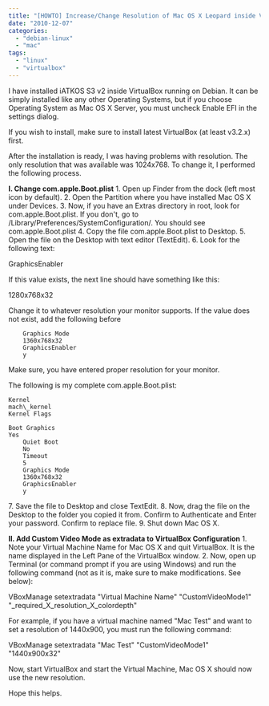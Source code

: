 ```yaml
---
title: "[HOWTO] Increase/Change Resolution of Mac OS X Leopard inside VirtualBox"
date: "2010-12-07"
categories: 
  - "debian-linux"
  - "mac"
tags: 
  - "linux"
  - "virtualbox"
---
```


I have installed iATKOS S3 v2 inside VirtualBox running on Debian. It can be simply installed like any other Operating Systems, but if you choose Operating System as Mac OS X Server, you must uncheck Enable EFI in the settings dialog.

If you wish to install, make sure to install latest VirtualBox (at least v3.2.x) first.

After the installation is ready, I was having problems with resolution. The only resolution that was available was 1024x768. To change it, I performed the following process.

**I. Change com.apple.Boot.plist** 1. Open up Finder from the dock (left most icon by default). 2. Open the Partition where you have installed Mac OS X under Devices. 3. Now, if you have an Extras directory in root, look for com.apple.Boot.plist. If you don't, go to /Library/Preferences/SystemConfiguration/. You should see com.apple.Boot.plist 4. Copy the file com.apple.Boot.plist to Desktop. 5. Open the file on the Desktop with text editor (TextEdit). 6. Look for the following text:

GraphicsEnabler

If this value exists, the next line should have something like this:

 1280x768x32

Change it to whatever resolution your monitor supports. If the value does not exist, add the following before </dict>

        Graphics Mode
        1360x768x32
        GraphicsEnabler
        y

Make sure, you have entered proper resolution for your monitor.

The following is my complete com.apple.Boot.plist:

	Kernel
	mach\_kernel
	Kernel Flags
	
	Boot Graphics
	Yes
        Quiet Boot
        No
        Timeout
        5
        Graphics Mode
        1360x768x32
        GraphicsEnabler
        y

7\. Save the file to Desktop and close TextEdit. 8. Now, drag the file on the Desktop to the folder you copied it from. Confirm to Authenticate and Enter your password. Confirm to replace file. 9. Shut down Mac OS X.

**II. Add Custom Video Mode as extradata to VirtualBox Configuration** 1. Note your Virtual Machine Name for Mac OS X and quit VirtualBox. It is the name displayed in the Left Pane of the VirtualBox window. 2. Now, open up Terminal (or command prompt if you are using Windows) and run the following command (not as it is, make sure to make modifications. See below):

VBoxManage setextradata "Virtual Machine Name" "CustomVideoMode1" "\_required\_X\_resolution\_X\_colordepth"

For example, if you have a virtual machine named "Mac Test" and want to set a resolution of 1440x900, you must run the following command:

VBoxManage setextradata "Mac Test" "CustomVideoMode1" "1440x900x32"

Now, start VirtualBox and start the Virtual Machine, Mac OS X should now use the new resolution.

Hope this helps.
